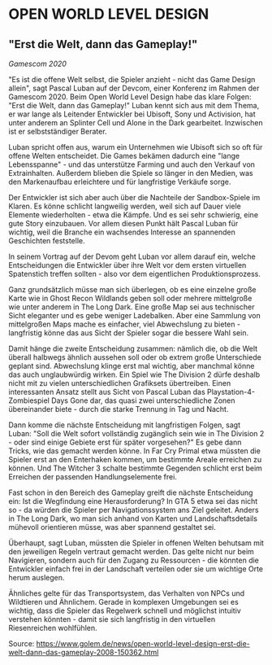 # OPEN WORLD LEVEL DESIGN
## "Erst die Welt, dann das Gameplay!"
_Gamescom 2020_

"Es ist die offene Welt selbst, die Spieler anzieht - nicht das Game Design allein", sagt Pascal Luban auf der Devcom, einer Konferenz im Rahmen der Gamescom 2020. Beim Open World Level Design habe das klare Folgen: "Erst die Welt, dann das Gameplay!" Luban kennt sich aus mit dem Thema, er war lange als Leitender Entwickler bei Ubisoft, Sony und Activision, hat unter anderem an Splinter Cell und Alone in the Dark gearbeitet. Inzwischen ist er selbstständiger Berater.


Luban spricht offen aus, warum ein Unternehmen wie Ubisoft sich so oft für offene Welten entscheidet. Die Games bekämen dadurch eine "lange Lebensspanne" - und das unterstütze Farming und auch den Verkauf von Extrainhalten. Außerdem blieben die Spiele so länger in den Medien, was den Markenaufbau erleichtere und für langfristige Verkäufe sorge.

Der Entwickler ist sich aber auch über die Nachteile der Sandbox-Spiele im Klaren. Es könne schlicht langweilig werden, weil sich auf Dauer viele Elemente wiederholten - etwa die Kämpfe. Und es sei sehr schwierig, eine gute Story einzubauen. Vor allem diesen Punkt hält Pascal Luban für wichtig, weil die Branche ein wachsendes Interesse an spannenden Geschichten feststelle.

In seinem Vortrag auf der Devom geht Luban vor allem darauf ein, welche Entscheidungen die Entwickler über ihre Welt vor dem ersten virtuellen Spatenstich treffen sollten - also vor dem eigentlichen Produktionsprozess.

Ganz grundsätzlich müsse man sich überlegen, ob es eine einzelne große Karte wie in Ghost Recon Wildlands geben soll oder mehrere mittelgroße wie unter anderem in The Long Dark. Eine große Map sei aus technischer Sicht eleganter und es gebe weniger Ladebalken. Aber eine Sammlung von mittelgroßen Maps mache es einfacher, viel Abwechslung zu bieten - langfristig könne das aus Sicht der Spieler sogar die bessere Wahl sein.

Damit hänge die zweite Entscheidung zusammen: nämlich die, ob die Welt überall halbwegs ähnlich aussehen soll oder ob extrem große Unterschiede geplant sind. Abwechslung klinge erst mal wichtig, aber manchmal könne das auch unglaubwürdig wirken. Ein Spiel wie The Division 2 dürfe deshalb nicht mit zu vielen unterschiedlichen Grafiksets übertreiben. Einen interessanten Ansatz stellt aus Sicht von Pascal Luban das Playstation-4-Zombiespiel Days Gone dar, das quasi zwei unterschiedliche Zonen übereinander biete - durch die starke Trennung in Tag und Nacht.

Dann komme die nächste Entscheidung mit langfristigen Folgen, sagt Luban: "Soll die Welt sofort vollständig zugänglich sein wie in The Division 2 - oder sind einige Gebiete erst für später vorgesehen?" Es gebe dann Tricks, wie das gemacht werden könne. In Far Cry Primal etwa müssten die Spieler erst an den Enterhaken kommen, um bestimmte Areale erreichen zu können. Und The Witcher 3 schalte bestimmte Gegenden schlicht erst beim Erreichen der passenden Handlungselemente frei.

Fast schon in den Bereich des Gameplay greift die nächste Entscheidung ein: Ist die Wegfindung eine Herausforderung? In GTA 5 etwa sei das nicht so - da würden die Spieler per Navigationssystem ans Ziel geleitet. Anders in The Long Dark, wo man sich anhand von Karten und Landschaftsdetails mühevoll orientieren müsse, was aber spannend gestaltet sei.

Überhaupt, sagt Luban, müssten die Spieler in offenen Welten behutsam mit den jeweiligen Regeln vertraut gemacht werden. Das gelte nicht nur beim Navigieren, sondern auch für den Zugang zu Ressourcen - die könnten die Entwickler einfach frei in der Landschaft verteilen oder sie um wichtige Orte herum auslegen.

Ähnliches gelte für das Transportsystem, das Verhalten von NPCs und Wildtieren und Ähnlichem. Gerade in komplexen Umgebungen sei es wichtig, dass die Spieler das Regelwerk schnell und möglichst intuitiv verstehen könnten - damit sie sich langfristig in den virtuellen Riesenreichen wohlfühlen.

Source: https://www.golem.de/news/open-world-level-design-erst-die-welt-dann-das-gameplay-2008-150362.html